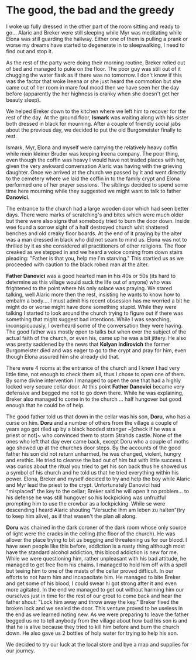  # The good, the bad and the greedy

I woke up fully dressed in the other part of the room sitting and ready to go... Alaric and Breker were still sleeping while Myr was meditating while Elona was still guarding the hallway. Either one of them is pulling a prank or worse my dreams have started to degenerate in to sleepwalking, I need to find out and stop it.

As the rest of the party were doing their morning routine, Breker rolled out of bed and managed to puke on the floor. The poor guy was still out of it chugging the water flask as if there was no tomorrow. I don't know if this was the factor that woke Ireena or she just heard the commotion but she came out of her room in mare foul mood then we have seen her the day before (apparently the her highness is cranky when she doesn't get her beauty sleep).

We helped Breker down to the kitchen where we left him to recover for the rest of the day. At the ground floor, **Ismark** was waiting along with his sister both dressed in black for mourning. After a couple of friendly social jabs about the previous day, we decided to put the old Burgomeister finally to rest.

Ismark, Myr, Elona and myself were carrying the relatively heavy coffin while mein kleiner Bruder was keeping Ireena company. The poor thing, even though the coffin was heavy I would have not traded places with her, given the very awkward conversation Alaric was having with the grieving daughter. Once we arrived at the church we passed by it and went directly to the cemetery where we laid the coffin in to the family crypt and Elona performed one of her prayer sessions. The siblings decided to spend some time here mourning while they suggested we might want to talk to father **Danovici**.

The entrance to the church had a large wooden door which had seen better days. There were marks of scratching's and bites which were much older but there were also signs that somebody tried to burn the door down. Inside wee found a sorrow  sight of a half destroyed church whit shattered benches and old creaky floor boards. At the end of it praying by the alter was a man dressed in black who did not seam to mind us. Elona was not to thrilled by it as she considered all practitioners of other religions. The floor creaked as we stepped in and we heard a voice coming from down stairs pleading: "Father is that you, help me I'm starving." This startled us as we proceeded with caution to the black robed man at the alter.

**Father Danovici** was a good hearted man in his 40s or 50s (its hard to determine as this village would suck the life out of anyone) who was frightened to the point where his only solace was praying. We stared talking, well Alaric more then the rest, insisting he wants to know how to embalm a body.... I must admit his recent obsession has me worried a bit he might do or worse might have done something stupid. While they were talking I started to look around the church trying to figure out if there was something that might suggest bad intentions. While I was searching, inconspicuously, I overheard some of the conversation they were having. The good father was mostly open to talks but when ever the subject of the actual faith of the church, or even his, came up he was a bit jittery. He also was pretty saddened by the news that **Kolyan Indirovich** the former Burgomeister died and was eager to go to the crypt and pray for him, even though Elona assured him she already did that.

There were 4 rooms at the entrance of the church and I knew I had very little time, not enough to check them all, thus I chose to open one of them. By some divine intervention I managed to open the one that had a highly locked very secure cellar door. At this point **Father Danovici** became very defensive and begged me not to go down there. While he was explaining, Breker also managed to come in to the church ... half hungover but good enough that he could be of help.  

The good father told us that down in the cellar was his son, **Doru**, who has a curse on him. **Doru** and a number of others from the village a couple of years ago got riled up by a black hooded stranger ~[check if he was a priest or not]~ who convinced them to storm Strahds castle. None of the ones who left that day ever came back, except Doru who a couple of moths ago showed up at the churches door steps. By the accounts of the good father his son did not return unharmed, he was changed, violent, hungry and erethic. He tried to cleanse the bad out of him but with little success. I was curios about the ritual you tried to get his son back thus he showed us a symbol of his church and he told us that he tried everything within his power. Elona, Breker and myself decided to try and help the boy while Alaric and Myr lead the priest to the crypt. Unfortunately Danovici had "misplaced" the key to the cellar; Breker said he will open it no problem... to his defense he was still hungover so his lockpicking was unfruitful prompting him to use the crowbar as a lockpicking. While se were descending I heard Alaric shouting "Versuche ihm am leben zu halten"(try to keep him alive), as if that wasen't the plan all along.

**Doru** was chained in the dark coroner of the dark room whose only source of light were the cracks in the celling (the floor of the church). He was allover the place trying to bit us begging and threatening us for our blood. I have seen people like this before, addiction is a nasty thing although most have the standard alcohol addiction, this blood addiction is new for me. While we were questioning him, rather unpleasant with his bad attitude, he managed to get free from his chains. I managed to hold him off with a spell but teeing him to one of the masts of the cellar proved difficult. In our efforts to not harm him and incapacitate him. He managed to bite Breker and get some of his blood, I could swear hi got strong after it and even more agitated. In the end we managed to get out without harming him our ourselves just in time for the rest of our grout to come back and hear the father shout: "Lock him away and throw away the key."  Breker fixed the broken lock and we sealed the door. This venture proved to be useless in the end as we learned noting new. As we were preparing to leave the father begged us no to tell anybody from the village about how bad his son is and that he is alive because they tried to kill him before and burn the church down. He also gave us 2 bottles of holy water for trying to help his son.

We decided to try our luck at the local store and bye a map and supplies for our journey.  
